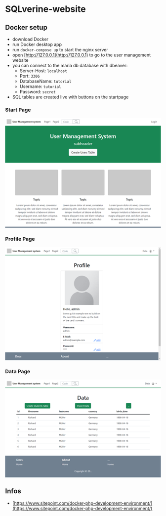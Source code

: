 # SQLverine-website

## Docker setup
- download Docker
- run Docker desktop app
- run `docker-compose up` to start the nginx server
- open [http://127.0.0.1](http://127.0.0.1) to go to the user management website
- you can connect to the maria db database with dbeaver:
  - Server-Host: `localhost`
  - Port: `3306`
  - DatabaseName: `tutorial`
  - Username: `tutorial`
  - Password: `secret`  
- SQL tables are created live with buttons on the startpage 

### Start Page
![](./www/images/info1.png)

### Profile Page
![](./www/images/info2.png)

### Data Page
![](./www/images/info3.png)

## Infos
- [https://www.sitepoint.com/docker-php-development-environment/](https://www.sitepoint.com/docker-php-development-environment/)
